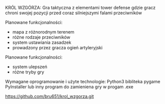 KRÓL WZGÓRZA:
    Gra taktyczna z elementami tower defense gdzie gracz chroni swojej pozycji przed coraz silniejszymi falami przeciwników

Planowane funkcjonalności:
  - mapa z różnorodnym terenem
  - różne rodzaje przeciwników
  - system ustawiania zasadzek
  - prowadzony przez gracza ogień artyleryjski
  
Planowane funkcjonalności:
  - system ulepszeń
  - różne tryby gry

Wymagane oprogramowanie i użyte technologie:
    Python3
    bibliteka pygame
    PyInstaller lub inny program do zamieniena gry w progam .exe

https://github.com/bru651/krol_wzgorza.git
